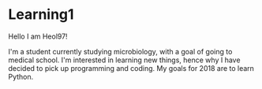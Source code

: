 # Learning1

Hello I am Heol97!

I'm a student currently studying microbiology, with a goal of going to medical school. 
I'm interested in learning new things, hence why I have decided to pick up programming and coding.
My goals for 2018 are to learn Python.
